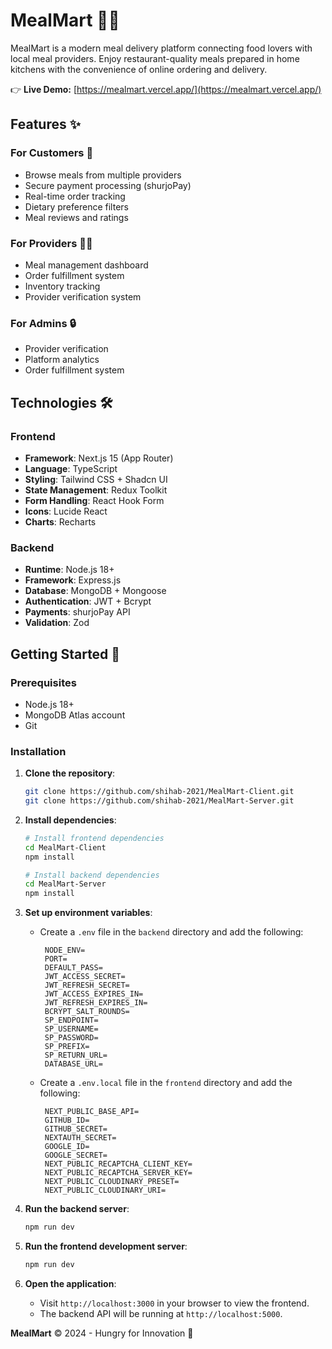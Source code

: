 # MealMart 🍔🥗

MealMart is a modern meal delivery platform connecting food lovers with local meal providers. Enjoy restaurant-quality meals prepared in home kitchens with the convenience of online ordering and delivery.

👉 **Live Demo:** [https://mealmart.vercel.app/](https://mealmart.vercel.app/)

## Features ✨

### For Customers 🛒

- Browse meals from multiple providers
- Secure payment processing (shurjoPay)
- Real-time order tracking
- Dietary preference filters
- Meal reviews and ratings

### For Providers 👩🍳

- Meal management dashboard
- Order fulfillment system
- Inventory tracking
- Provider verification system

### For Admins 🔒

- Provider verification
- Platform analytics
- Order fulfillment system

## Technologies 🛠️

### Frontend

- **Framework**: Next.js 15 (App Router)
- **Language**: TypeScript
- **Styling**: Tailwind CSS + Shadcn UI
- **State Management**: Redux Toolkit
- **Form Handling**: React Hook Form
- **Icons**: Lucide React
- **Charts**: Recharts

### Backend

- **Runtime**: Node.js 18+
- **Framework**: Express.js
- **Database**: MongoDB + Mongoose
- **Authentication**: JWT + Bcrypt
- **Payments**: shurjoPay API
- **Validation**: Zod

## Getting Started 🚀

### Prerequisites

- Node.js 18+
- MongoDB Atlas account
- Git

### Installation

1. **Clone the repository**:

   ```bash
   git clone https://github.com/shihab-2021/MealMart-Client.git
   git clone https://github.com/shihab-2021/MealMart-Server.git
   ```

2. **Install dependencies**:

   ```bash
   # Install frontend dependencies
   cd MealMart-Client
   npm install

   # Install backend dependencies
   cd MealMart-Server
   npm install
   ```

3. **Set up environment variables**:

   - Create a `.env` file in the `backend` directory and add the following:
     ```env
      NODE_ENV=
      PORT=
      DEFAULT_PASS=
      JWT_ACCESS_SECRET=
      JWT_REFRESH_SECRET=
      JWT_ACCESS_EXPIRES_IN=
      JWT_REFRESH_EXPIRES_IN=
      BCRYPT_SALT_ROUNDS=
      SP_ENDPOINT=
      SP_USERNAME=
      SP_PASSWORD=
      SP_PREFIX=
      SP_RETURN_URL=
      DATABASE_URL=
     ```
   - Create a `.env.local` file in the `frontend` directory and add the following:
     ```env
      NEXT_PUBLIC_BASE_API=
      GITHUB_ID=
      GITHUB_SECRET=
      NEXTAUTH_SECRET=
      GOOGLE_ID=
      GOOGLE_SECRET=
      NEXT_PUBLIC_RECAPTCHA_CLIENT_KEY=
      NEXT_PUBLIC_RECAPTCHA_SERVER_KEY=
      NEXT_PUBLIC_CLOUDINARY_PRESET=
      NEXT_PUBLIC_CLOUDINARY_URI=
     ```

4. **Run the backend server**:

   ```bash
   npm run dev
   ```

5. **Run the frontend development server**:

   ```bash
   npm run dev
   ```

6. **Open the application**:
   - Visit `http://localhost:3000` in your browser to view the frontend.
   - The backend API will be running at `http://localhost:5000`.

**MealMart** © 2024 - Hungry for Innovation 🚀
